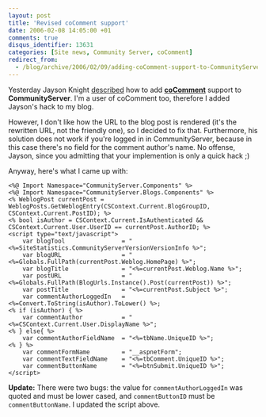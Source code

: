 ```yaml
---
layout: post
title: 'Revised coComment support'
date: 2006-02-08 14:05:00 +01
comments: true
disqus_identifier: 13631
categories: [Site news, Community Server, coComment]
redirect_from:
  - /blog/archive/2006/02/09/adding-coComment-support-to-CommunityServer.aspx
---
```


Yesterday Jayson Knight [described](http://jaysonknight.com/blog/archive/2006/02/08/7008.aspx) how to add [**coComment**](http://cocomment.com/) support to **CommunityServer**. I'm a user of coComment too, therefore I added Jayson's hack to my blog.

However, I don't like how the URL to the blog post is rendered (it's the rewritten URL, not the friendly one), so I decided to fix that. Furthermore, his solution does not work if you're logged in in CommunityServer, because in this case there's no field for the comment author's name. No offense, Jayson, since you admitting that your implemention is only a quick hack ;)

Anyway, here's what I came up with:

``` aspx-cs
<%@ Import Namespace="CommunityServer.Components" %>
<%@ Import Namespace="CommunityServer.Blogs.Components" %>
<% WeblogPost currentPost = WeblogPosts.GetWeblogEntry(CSContext.Current.BlogGroupID, CSContext.Current.PostID); %>
<% bool isAuthor = CSContext.Current.IsAuthenticated && CSContext.Current.User.UserID == currentPost.AuthorID; %>
<script type="text/javascript">
    var blogTool                = "<%=SiteStatistics.CommunityServerVersionVersionInfo %>";
    var blogURL                 = "<%=Globals.FullPath(currentPost.Weblog.HomePage) %>";
    var blogTitle               = "<%=currentPost.Weblog.Name %>";
    var postURL                 = "<%=Globals.FullPath(BlogUrls.Instance().Post(currentPost)) %>";
    var postTitle               = "<%=currentPost.Subject %>";
    var commentAuthorLoggedIn   = <%=Convert.ToString(isAuthor).ToLower() %>;
<% if (isAuthor) { %>
    var commentAuthor           = "<%=CSContext.Current.User.DisplayName %>";
<% } else{ %>
    var commentAuthorFieldName  = "<%=tbName.UniqueID %>";
<% } %>
    var commentFormName         = "__aspnetForm";
    var commentTextFieldName    = "<%=tbComment.UniqueID %>";
    var commentButtonName       = "<%=btnSubmit.UniqueID %>";
</script>
```

**Update:** There were two bugs: the value for `commentAuthorLoggedIn` was quoted and must be lower cased, and `commentButtonID` must be `commentButtonName`. I updated the script above.


